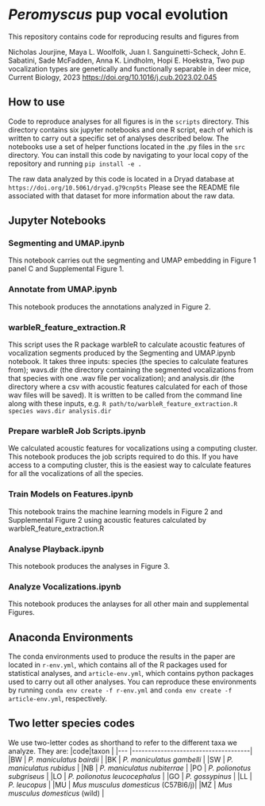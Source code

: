 # *Peromyscus* pup vocal evolution

This repository contains code for reproducing results and figures from

Nicholas Jourjine, Maya L. Woolfolk, Juan I. Sanguinetti-Scheck, John E. Sabatini, Sade McFadden, Anna K. Lindholm, Hopi E. Hoekstra,
Two pup vocalization types are genetically and functionally separable in deer mice, Current Biology, 2023 https://doi.org/10.1016/j.cub.2023.02.045

## How to use

Code to reproduce analyses for all figures is in the `scripts` directory. This directory contains six jupyter notebooks and one R script, each of which is written to carry out a specific set of analyses described below. The notebooks use a set of helper functions located in the .py files in the `src` directory. You can install this code by navigating to your local copy of the repository and running `pip install -e .`

The raw data analyzed by this code is located in a Dryad database at `https://doi.org/10.5061/dryad.g79cnp5ts` Please see the README file associated with that dataset for more information about the raw data.

## Jupyter Notebooks

### Segmenting and UMAP.ipynb

This notebook carries out the segmenting and UMAP embedding in Figure 1 panel C and Supplemental Figure 1.

### Annotate from UMAP.ipynb

This notebook produces the annotations analyzed in Figure 2.

### warbleR_feature_extraction.R

This script uses the R package warbleR to calculate acoustic features of vocalization segments produced by the Segmenting and UMAP.ipynb notebook. It takes three inputs: species (the species to calculate features from); wavs.dir (the directory containing the segmented vocalizations from that species with one .wav file per vocalization); and analysis.dir (the directory where a csv with acoustic features calculated for each of those wav files will be saved). It is written to be called from the command line along with these inputs, e.g. `R path/to/warbleR_feature_extraction.R species wavs.dir analysis.dir`

### Prepare warbleR Job Scripts.ipynb

We calculated acoustic features for vocalizations using a computing cluster. This notebook produces the job scripts required to do this. If you have access to a computing cluster, this is the easiest way to calculate features for all the vocalizations of all the species.

### Train Models on Features.ipynb

This notebook trains the machine learning models in Figure 2 and Supplemental Figure 2 using acoustic features calculated by warbleR_feature_extraction.R

### Analyse Playback.ipynb

This notebook produces the analyses in Figure 3.

### Analyze Vocalizations.ipynb

This notebook produces the anlayses for all other main and supplemental Figures.

## Anaconda Environments

The conda environments used to produce the results in the paper are located in `r-env.yml`, which contains all of the R packages used for statistical analyses, and `article-env.yml`, which contains python packages used to carry out all other analyses. You can reproduce these environments by running `conda env create -f r-env.yml` and `conda env create -f article-env.yml`, respectively.

## Two letter species codes

We use two-letter codes as shorthand to refer to the different taxa we analyze. They are:
|code|taxon                                |
|--- |-------------------------------------|
|BW  | *P. maniculatus bairdii*            |
|BK  | *P. maniculatus gambelli*           |
|SW  | *P. maniculatus rubidus*            |
|NB  | *P. maniculatus nubiterrae*         |
|PO  | *P. polionotus subgriseus*          | 
|LO  | *P. polionotus leucocephalus*       |
|GO  | *P. gossypinus*                     |
|LL  | *P. leucopus*                       |
|MU  | *Mus musculus domesticus* (C57Bl6/j)|
|MZ  | *Mus musculus domesticus* (wild)    |
